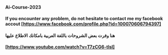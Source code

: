 #### Ai-Course-2023
#### If you encounter any problem, do not hesitate to contact me my facebook accout [https://www.facebook.com/profile.php?id=100070606794397]
#### هنا وفرت بعض الشروحات باللغة العربية بامكانك الاطلاع عليها 
#### [https://www.youtube.com/watch?v=T7zCG6-tlsI]
